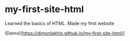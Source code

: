 # my-first-site-html
Learned the basics of HTML. Made my first website

(Demo)[https://dimonlakhin.github.io/my-first-site-html/]
